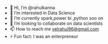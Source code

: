 - 👋 Hi, I’m @rahulkanna
- 👀 I’m interested in Data Science
- 🌱 I’m currently spark,power bi ,python soo on
- 💞️ I’m looking to collaborate on data scientists
- 📫 How to reach me velrahul96@gmail.com
- ⚡ Fun fact: I was an enterpreneur 

<!---
rahulkannas/rahulkannas is a ✨ special ✨ repository because its `README.md` (this file) appears on your GitHub profile.
You can click the Preview link to take a look at your changes.
--->
